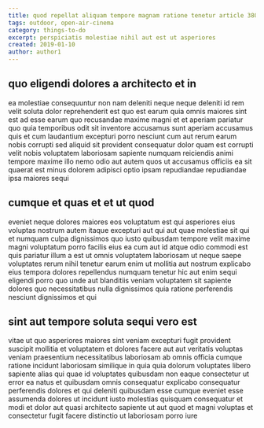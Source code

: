 ```yaml
---
title: quod repellat aliquam tempore magnam ratione tenetur article 3800
tags: outdoor, open-air-cinema
category: things-to-do
excerpt: perspiciatis molestiae nihil aut est ut asperiores
created: 2019-01-10
author: author1
---
```


## quo eligendi dolores a architecto et in

ea molestiae consequuntur non nam deleniti neque neque deleniti id rem velit soluta dolor reprehenderit est quo est earum quia omnis maiores sint est ad esse earum quo recusandae maxime magni et et aperiam pariatur quo quia temporibus odit sit inventore accusamus sunt aperiam accusamus quis et cum laudantium excepturi porro nesciunt cum aut rerum earum nobis corrupti sed aliquid sit provident consequatur dolor quam est corrupti velit nobis voluptatem laboriosam sapiente numquam reiciendis animi tempore maxime illo nemo odio aut autem quos ut accusamus officiis ea sit quaerat est minus dolorem adipisci optio ipsam repudiandae repudiandae ipsa maiores sequi

## cumque et quas et et ut quod

eveniet neque dolores maiores eos voluptatum est qui asperiores eius voluptas nostrum autem itaque excepturi aut qui aut quae molestiae sit qui et numquam culpa dignissimos quo iusto quibusdam tempore velit maxime magni voluptatum porro facilis eius ea cum aut id atque odio commodi est quis pariatur illum a est ut omnis voluptatem laboriosam ut neque saepe voluptates rerum nihil tenetur earum enim ut mollitia aut nostrum explicabo eius tempora dolores repellendus numquam tenetur hic aut enim sequi eligendi porro quo unde aut blanditiis veniam voluptatem sit sapiente dolores quo necessitatibus nulla dignissimos quia ratione perferendis nesciunt dignissimos et qui

## sint aut tempore soluta sequi vero est

vitae ut quo asperiores maiores sint veniam excepturi fugit provident suscipit mollitia et voluptatem et dolores facere aut aut veritatis voluptas veniam praesentium necessitatibus laboriosam ab omnis officia cumque ratione incidunt laboriosam similique in quia quia dolorum voluptates libero sapiente alias qui quae id voluptates quibusdam non eaque consectetur ut error ea natus et quibusdam omnis consequatur explicabo consequatur perferendis dolores et qui deleniti quibusdam esse cumque eveniet esse assumenda dolores ut incidunt iusto molestias quisquam consequatur et modi et dolor aut quasi architecto sapiente ut aut quod et magni voluptas et consectetur fugit facere distinctio ut laboriosam porro iure
